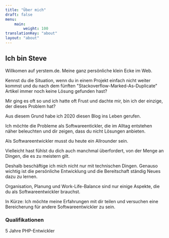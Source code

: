 ```yaml
---
title: "Über mich"
draft: false
menu: 
    main:
        weight: 100
translationKey: "about"
layout: "about"
---
```


## Ich bin Steve

Willkomen auf yerstem.de. Meine ganz persönliche klein Ecke im Web.

Kennst du die Situation, wenn du in einem Projekt einfach nicht weiter kommst und du nach dem fünften "Stackoverflow-Marked-As-Duplicate" Artikel immer noch keine Lösung gefunden hast? 

Mir ging es oft so und ich hatte oft Frust und dachte mir, bin ich der einzige, der dieses Problem hat?

Aus diesem Grund habe ich 2020 diesen Blog ins Leben gerufen.

Ich möchte die Probleme als Softwareentickler, die im Alltag entstehen näher beleuchten und dir zeigen, dass du nicht Lösungen anbieten.

Als Softwareentwickler musst du heute ein Allrounder sein.

Vielleicht hast fühlst du dich auch manchmal überfordert, von der Menge an Dingen, die es zu meistern gilt.

Deshalb beschäftige ich mich nicht nur mit technischen Dingen. Genauso wichtig ist die persönliche Entwicklung und die Bereitschaft ständig Neues dazu zu lernen.

Organisation, Planung und Work-Life-Balance sind nur einige Aspekte, die du als Softwareentwickler brauchst.

In Kürze: Ich möchte meine Erfahrungen mit dir teilen und versuchen eine Bereicherung für andere Softwareentwickler zu sein.

### Qualifikationen
5 Jahre PHP-Entwickler 
